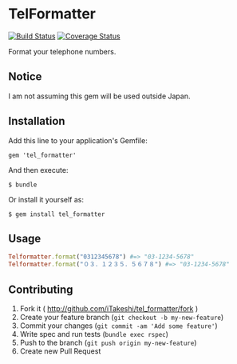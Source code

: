 # TelFormatter

[![Build Status](https://travis-ci.org/iTakeshi/tel_formatter.png?branch=master)](https://travis-ci.org/iTakeshi/tel_formatter)
[![Coverage Status](https://coveralls.io/repos/iTakeshi/tel_formatter/badge.png)](https://coveralls.io/r/iTakeshi/tel_formatter)

Format your telephone numbers.

## Notice

I am not assuming this gem will be used outside Japan.

## Installation

Add this line to your application's Gemfile:

    gem 'tel_formatter'

And then execute:

    $ bundle

Or install it yourself as:

    $ gem install tel_formatter

## Usage

```ruby
Telformatter.format("0312345678") #=> "03-1234-5678"
Telformatter.format("０３．１２３５．５６７８") #=> "03-1234-5678"
```

## Contributing

1. Fork it ( http://github.com/iTakeshi/tel_formatter/fork )
2. Create your feature branch (`git checkout -b my-new-feature`)
3. Commit your changes (`git commit -am 'Add some feature'`)
4. Write spec and run tests (`bundle exec rspec`)
5. Push to the branch (`git push origin my-new-feature`)
6. Create new Pull Request
